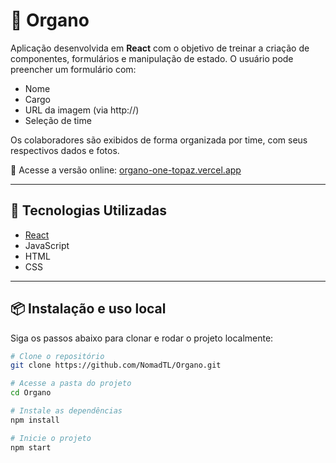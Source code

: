 # 🧠 Organo

Aplicação desenvolvida em **React** com o objetivo de treinar a criação de componentes, formulários e manipulação de estado. O usuário pode preencher um formulário com:

- Nome
- Cargo
- URL da imagem (via http://)
- Seleção de time

Os colaboradores são exibidos de forma organizada por time, com seus respectivos dados e fotos.

🔗 Acesse a versão online: [organo-one-topaz.vercel.app](https://organo-one-topaz.vercel.app/)

---

## 🚀 Tecnologias Utilizadas

- [React](https://reactjs.org/)
- JavaScript
- HTML
- CSS

---

## 📦 Instalação e uso local

Siga os passos abaixo para clonar e rodar o projeto localmente:

```bash
# Clone o repositório
git clone https://github.com/NomadTL/Organo.git

# Acesse a pasta do projeto
cd Organo

# Instale as dependências
npm install

# Inicie o projeto
npm start
